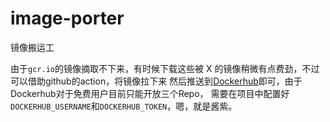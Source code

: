 # image-porter
镜像搬运工

由于`gcr.io`的镜像摘取不下来，有时候下载这些被 X 的镜像稍微有点费劲，不过可以借助github的action，将镜像拉下来
然后推送到[Dockerhub](https://hub.docker.com/)即可，由于Dockerhub对于免费用户目前只能开放三个Repo，
需要在项目中配置好`DOCKERHUB_USERNAME`和`DOCKERHUB_TOKEN`，嗯，就是酱紫。
